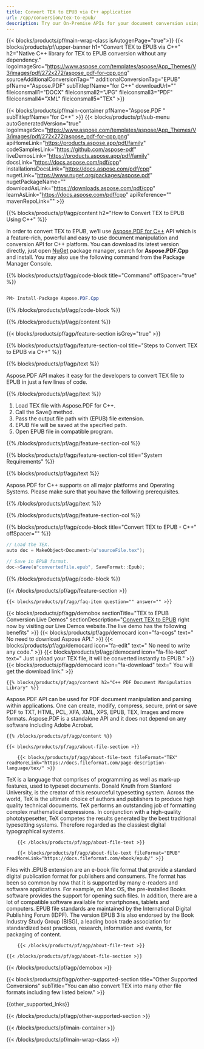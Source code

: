 ```yaml
---
title: Convert TEX to EPUB via C++ application 
url: /cpp/conversion/tex-to-epub/ 
description: Try our On-Premise APIs for your document conversion using C++ Runtime Environment for Windows 32 bit, Windows 64 bit and Linux 64 bit.
---
```


{{< blocks/products/pf/main-wrap-class isAutogenPage="true">}}
{{< blocks/products/pf/upper-banner h1="Convert TEX to EPUB via C++" h2="Native C++ library for TEX to EPUB conversion without any dependency." logoImageSrc="https://www.aspose.com/templates/aspose/App_Themes/V3/images/pdf/272x272/aspose_pdf-for-cpp.png" sourceAdditionalConversionTag="" additionalConversionTag="EPUB" pfName="Aspose.PDF" subTitlepfName="for C++" downloadUrl="" fileiconsmall1="DOCX" fileiconsmall2="JPG" fileiconsmall3="PDF" fileiconsmall4="XML" fileiconsmall5="TEX" >}}

{{< blocks/products/pf/main-container pfName="Aspose.PDF " subTitlepfName="for C++" >}}
{{< blocks/products/pf/sub-menu autoGeneratedVersion="true" logoImageSrc="https://www.aspose.com/templates/aspose/App_Themes/V3/images/pdf/272x272/aspose_pdf-for-cpp.png" apiHomeLink="https://products.aspose.app/pdf/family" codeSamplesLink="https://github.com/aspose-pdf" liveDemosLink="https://products.aspose.app/pdf/family" docsLink="https://docs.aspose.com/pdf/cpp" installationsDocsLink="https://docs.aspose.com/pdf/cpp" nugetLink="https://www.nuget.org/packages/aspose.pdf" nugetPackageName="" downloadAsLink="https://downloads.aspose.com/pdf/cpp" learnAsLink="https://docs.aspose.com/pdf/cpp" apiReference="" mavenRepoLink="" >}}

{{% blocks/products/pf/agp/content h2="How to Convert TEX to EPUB Using C++" %}}

 In order to convert TEX to EPUB, we’ll use
 [Aspose.PDF for C++](https://products.aspose.com/pdf/cpp) 
 API which is a feature-rich, powerful and easy to use document manipulation and conversion API for C++ platform. You can download its latest version directly, just open
 [NuGet](https://www.nuget.org/packages/aspose.pdf) 
 package manager, search for
 **Aspose.PDF.Cpp** 
 and install. You may also use the following command from the Package Manager Console.

{{% blocks/products/pf/agp/code-block title="Command" offSpacer="true" %}}

```cs

PM> Install-Package Aspose.PDF.Cpp

```

{{% /blocks/products/pf/agp/code-block %}}

{{% /blocks/products/pf/agp/content %}}

{{< blocks/products/pf/agp/feature-section isGrey="true" >}}

{{% blocks/products/pf/agp/feature-section-col title="Steps to Convert TEX to EPUB via C++" %}}

{{% blocks/products/pf/agp/text %}}

 Aspose.PDF API makes it easy for the developers to convert TEX file to EPUB in just a few lines of code.

{{% /blocks/products/pf/agp/text %}}

1. Load TEX file with Aspose.PDF for C++.
1. Call the Save() method.
1. Pass the output file path with (EPUB) file extension.
1. EPUB file will be saved at the specified path.
1. Open EPUB file in compatible program.


{{% /blocks/products/pf/agp/feature-section-col %}}

{{% blocks/products/pf/agp/feature-section-col title="System Requirements" %}}

{{% blocks/products/pf/agp/text %}}

 Aspose.PDF for C++ supports on all major platforms and Operating Systems. Please make sure that you have the following prerequisites.

{{% /blocks/products/pf/agp/text %}}

{{% /blocks/products/pf/agp/feature-section-col %}}

{{% blocks/products/pf/agp/code-block title="Convert TEX to EPUB - C++‎" offSpacer="" %}}

```cs
// Load the TEX.
auto doc = MakeObject<Document>(u"sourceFile.tex");

// Save in EPUB format.
doc->Save(u"convertedFile.epub", SaveFormat::Epub);

```

{{% /blocks/products/pf/agp/code-block %}}

{{< /blocks/products/pf/agp/feature-section >}}

    {{< blocks/products/pf/agp/faq-item question="" answer="" >}}
 

<!-- aboutfile Starts -->

{{< blocks/products/pf/agp/demobox sectionTitle="TEX to EPUB Conversion Live Demos" sectionDescription="[Convert TEX to EPUB](https://products.aspose.app/pdf/conversion/tex-to-epub) right now by visiting our Live Demos website.The live demo has the following benefits" >}}
        {{< blocks/products/pf/agp/democard icon="fa-cogs" text=" No need to download Aspose API." >}}
        {{< blocks/products/pf/agp/democard icon="fa-edit" text=" No need to write any code." >}}
        {{< blocks/products/pf/agp/democard icon="fa-file-text" text=" Just upload your TEX file, it will be converted instantly to EPUB." >}}
        {{< blocks/products/pf/agp/democard icon="fa-download" text=" You will get the download link." >}}

    {{% blocks/products/pf/agp/content h2="C++ PDF Document Manipulation Library" %}}

 Aspose.PDF API can be used for PDF document manipulation and parsing within applications. One can create, modify, compress, secure, print or save PDF to TXT, HTML, PCL, XFA, XML, XPS, EPUB, TEX, Images and more formats. Aspose.PDF is a standalone API and it does not depend on any software including Adobe Acrobat. ‎



    {{% /blocks/products/pf/agp/content %}}

    {{< blocks/products/pf/agp/about-file-section >}}

        {{< blocks/products/pf/agp/about-file-text fileFormat="TEX" readMoreLink="https://docs.fileformat.com/page-description-language/tex/" >}}

TeX is a language that comprises of programming as well as mark-up features, used to typeset documents. Donald Knuth from Stanford University, is the creator of this resourceful typesetting system. Across the world, TeX is the ultimate choice of authors and publishers to produce high quality technical documents. TeX performs an outstanding job of formatting complex mathematical expressions. In conjunction with a high-quality phototypesetter, TeX competes the results generated by the best traditional typesetting systems. Therefore regarded as the classiest digital typographical systems.

        {{< /blocks/products/pf/agp/about-file-text >}}

        {{< blocks/products/pf/agp/about-file-text fileFormat="EPUB" readMoreLink="https://docs.fileformat.com/ebook/epub/" >}}

Files with .EPUB extension are an e-book file format that provide a standard digital publication format for publishers and consumers. The format has been so common by now that it is supported by many e-readers and software applications. For example, on Mac OS, the pre-installed Books software provides the support for opening such files. In addition, there are a lot of compatible software available for smartphones, tablets and computers. EPUB file standards are maintained by the International Digital Publishing Forum (IDPF). The version EPUB 3 is also endorsed by the Book Industry Study Group (BISG), a leading book trade association for standardized best practices, research, information and events, for packaging of content.

        {{< /blocks/products/pf/agp/about-file-text >}}

    {{< /blocks/products/pf/agp/about-file-section >}}

{{< /blocks/products/pf/agp/demobox >}}

<!-- aboutfile Ends -->

{{< blocks/products/pf/agp/other-supported-section title="Other Supported Conversions" subTitle="You can also convert TEX into many other file formats including few listed below." >}}

{{other_supported_lnks}}

{{< /blocks/products/pf/agp/other-supported-section >}}

{{< /blocks/products/pf/main-container >}}
    
{{< /blocks/products/pf/main-wrap-class >}}